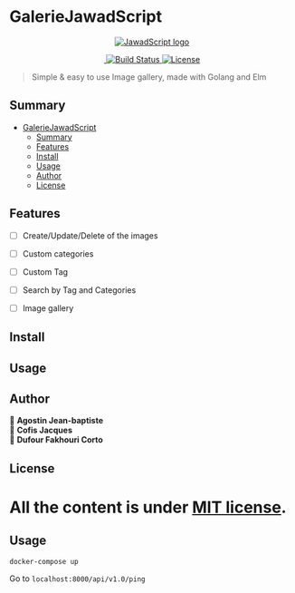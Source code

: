 # GalerieJawadScript
<p align="center">
  <a href="" target="_blank" rel="noopener noreferrer">
    <img src="https://github.com/HETIC-MT-P2021/aio-group4-proj01/blob/master/.github/assets/JawadScript.png?raw=true" alt="JawadScript logo">
  </a>
</p>

<p align="center">
  <a href="https://img.shields.io/badge/release-v0.1-orange.svg">
    <img src="https://img.shields.io/badge/release-v0.1-orange.svg" alt="">
  </a>
  <a href="https://img.shields.io/badge/elm%20package-0.19.1-blue.svg" rel="nofollow">
    <img src="https://img.shields.io/badge/elm%20package-0.19.1-blue.svg" alt="Build Status">
  </a>
  <a href="https://github.com/HETIC-MT-P2021/aio-group4-proj01/blob/master/LICENCE">
    <img src="https://img.shields.io/npm/l/vue.svg" alt="License">
  </a>
</p>

> Simple & easy to use Image gallery, made with Golang and Elm
## Summary

- [GalerieJawadScript](#GalerieJawadScript)
  - [Summary](#summary)
  - [Features](#features)
  - [Install](#install)
  - [Usage](#usage)
  - [Author](#author)
  - [License](#license)

## Features

- [ ] Create/Update/Delete of the images
- [ ] Custom categories
- [ ] Custom Tag
- [ ] Search by Tag and Categories
- [ ] Image gallery


## Install

## Usage

## Author
👤 **Agostin Jean-baptiste**
<br/>
👤 **Cofis Jacques**
<br/>
👤 **Dufour Fakhouri Corto**

## License

All the content is under [MIT license](https://github.com/HETIC-MT-P2021/aio-group4-proj01/blob/master/LICENCE).
=======
## Usage

`docker-compose up`

Go to `localhost:8000/api/v1.0/ping`
